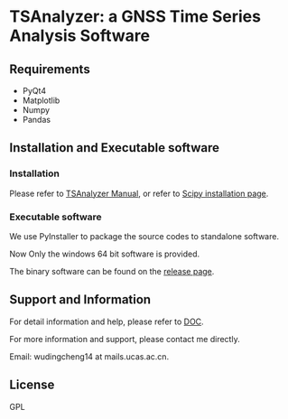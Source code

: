 # TSAnalyzer: a GNSS Time Series Analysis Software

## Requirements 

- PyQt4
- Matplotlib
- Numpy
- Pandas

## Installation and Executable software

### Installation

Please refer to [TSAnalyzer Manual](doc/), or refer to [Scipy installation page](http://scipy.org/install.html).

### Executable software

We use PyInstaller to package the source codes to standalone software.

Now Only the windows 64 bit software is provided.

The binary software can be found on the [release page](https://github.com/wudingcheng/TSAnalyzer/releases). 

## Support and Information

For detail information and help, please refer to [DOC](doc/).

For more information and support, please contact me directly.

Email: wudingcheng14 at mails.ucas.ac.cn.

## License

GPL